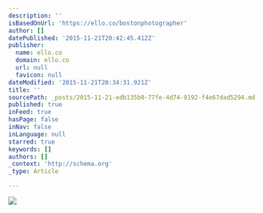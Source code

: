 ```yaml
---
description: ''
isBasedOnUrl: 'https://ello.co/bostonphotographer'
author: []
datePublished: '2015-11-21T20:42:45.412Z'
publisher:
  name: ello.co
  domain: ello.co
  url: null
  favicon: null
dateModified: '2015-11-21T20:34:31.921Z'
title: ''
sourcePath: _posts/2015-11-21-edb135b0-77fe-4d74-9192-f4e67dad5294.md
published: true
inFeed: true
hasPage: false
inNav: false
inLanguage: null
starred: true
keywords: []
authors: []
_context: 'http://schema.org'
_type: Article

---
```

![](https://d324imu86q1bqn.cloudfront.net/uploads/asset/attachment/3235303/ello-optimized-deca6444.jpg)